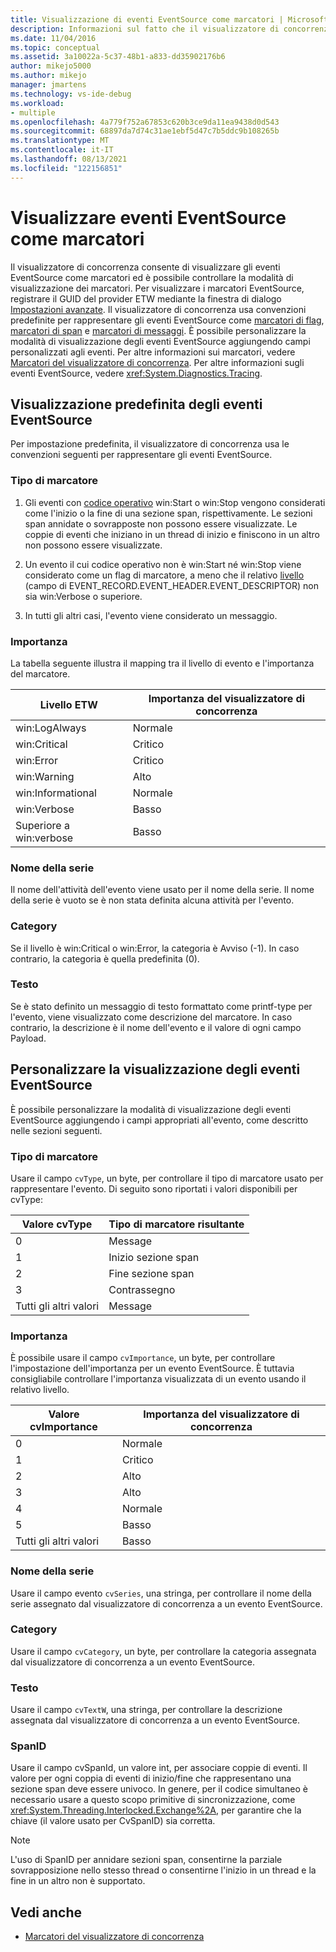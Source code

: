 ```yaml
---
title: Visualizzazione di eventi EventSource come marcatori | Microsoft Docs
description: Informazioni sul fatto che il visualizzatore di concorrenza può visualizzare gli eventi EventSource come marcatori ed è possibile controllare la modalità di visualizzazione dei marcatori.
ms.date: 11/04/2016
ms.topic: conceptual
ms.assetid: 3a10022a-5c37-48b1-a833-dd35902176b6
author: mikejo5000
ms.author: mikejo
manager: jmartens
ms.technology: vs-ide-debug
ms.workload:
- multiple
ms.openlocfilehash: 4a779f752a67853c620b3ce9da11ea9438d0d543
ms.sourcegitcommit: 68897da7d74c31ae1ebf5d47c7b5ddc9b108265b
ms.translationtype: MT
ms.contentlocale: it-IT
ms.lasthandoff: 08/13/2021
ms.locfileid: "122156851"
---
```

# <a name="visualize-eventsource-events-as-markers"></a>Visualizzare eventi EventSource come marcatori
Il visualizzatore di concorrenza consente di visualizzare gli eventi EventSource come marcatori ed è possibile controllare la modalità di visualizzazione dei marcatori. Per visualizzare i marcatori EventSource, registrare il GUID del provider ETW mediante la finestra di dialogo [Impostazioni avanzate](../profiling/advanced-settings-dialog-box-concurrency-visualizer.md). Il visualizzatore di concorrenza usa convenzioni predefinite per rappresentare gli eventi EventSource come [marcatori di flag](../profiling/flag-markers.md), [marcatori di span](../profiling/span-markers.md) e [marcatori di messaggi](../profiling/message-markers.md). È possibile personalizzare la modalità di visualizzazione degli eventi EventSource aggiungendo campi personalizzati agli eventi. Per altre informazioni sui marcatori, vedere [Marcatori del visualizzatore di concorrenza](../profiling/concurrency-visualizer-markers.md). Per altre informazioni sugli eventi EventSource, vedere <xref:System.Diagnostics.Tracing>.

## <a name="default-visualization-of-eventsource-events"></a>Visualizzazione predefinita degli eventi EventSource
 Per impostazione predefinita, il visualizzatore di concorrenza usa le convenzioni seguenti per rappresentare gli eventi EventSource.

### <a name="marker-type"></a>Tipo di marcatore

1. Gli eventi con [codice operativo](/windows/desktop/WES/eventmanifestschema-opcodetype-complextype) win:Start o win:Stop vengono considerati come l'inizio o la fine di una sezione span, rispettivamente.  Le sezioni span annidate o sovrapposte non possono essere visualizzate. Le coppie di eventi che iniziano in un thread di inizio e finiscono in un altro non possono essere visualizzate.

2. Un evento il cui codice operativo non è win:Start né win:Stop viene considerato come un flag di marcatore, a meno che il relativo [livello](/windows/desktop/WES/defining-severity-levels) (campo di EVENT_RECORD.EVENT_HEADER.EVENT_DESCRIPTOR) non sia win:Verbose o superiore.

3. In tutti gli altri casi, l'evento viene considerato un messaggio.

### <a name="importance"></a>Importanza
 La tabella seguente illustra il mapping tra il livello di evento e l'importanza del marcatore.

|Livello ETW|Importanza del visualizzatore di concorrenza|
|---------------|---------------------------------------|
|win:LogAlways|Normale|
|win:Critical|Critico|
|win:Error|Critico|
|win:Warning|Alto|
|win:Informational|Normale|
|win:Verbose|Basso|
|Superiore a win:verbose|Basso|

### <a name="series-name"></a>Nome della serie
 Il nome dell'attività dell'evento viene usato per il nome della serie. Il nome della serie è vuoto se è non stata definita alcuna attività per l'evento.

### <a name="category"></a>Category
 Se il livello è win:Critical o win:Error, la categoria è Avviso (-1). In caso contrario, la categoria è quella predefinita (0).

### <a name="text"></a>Testo
 Se è stato definito un messaggio di testo formattato come printf-type per l'evento, viene visualizzato come descrizione del marcatore. In caso contrario, la descrizione è il nome dell'evento e il valore di ogni campo Payload.

## <a name="customize-visualization-of-eventsource-events"></a>Personalizzare la visualizzazione degli eventi EventSource
 È possibile personalizzare la modalità di visualizzazione degli eventi EventSource aggiungendo i campi appropriati all'evento, come descritto nelle sezioni seguenti.

### <a name="marker-type"></a>Tipo di marcatore
 Usare il campo `cvType`, un byte, per controllare il tipo di marcatore usato per rappresentare l'evento. Di seguito sono riportati i valori disponibili per cvType:

|Valore cvType|Tipo di marcatore risultante|
|------------------|---------------------------|
|0|Message|
|1|Inizio sezione span|
|2|Fine sezione span|
|3|Contrassegno|
|Tutti gli altri valori|Message|

### <a name="importance"></a>Importanza
 È possibile usare il campo `cvImportance`, un byte, per controllare l'impostazione dell'importanza per un evento EventSource. È tuttavia consigliabile controllare l'importanza visualizzata di un evento usando il relativo livello.

|Valore cvImportance|Importanza del visualizzatore di concorrenza|
|------------------------|---------------------------------------|
|0|Normale|
|1|Critico|
|2|Alto|
|3|Alto|
|4|Normale|
|5|Basso|
|Tutti gli altri valori|Basso|

### <a name="series-name"></a>Nome della serie
 Usare il campo evento `cvSeries`, una stringa, per controllare il nome della serie assegnato dal visualizzatore di concorrenza a un evento EventSource.

### <a name="category"></a>Category
 Usare il campo `cvCategory`, un byte, per controllare la categoria assegnata dal visualizzatore di concorrenza a un evento EventSource.

### <a name="text"></a>Testo
 Usare il campo `cvTextW`, una stringa, per controllare la descrizione assegnata dal visualizzatore di concorrenza a un evento EventSource.

### <a name="spanid"></a>SpanID
 Usare il campo cvSpanId, un valore int, per associare coppie di eventi. Il valore per ogni coppia di eventi di inizio/fine che rappresentano una sezione span deve essere univoco. In genere, per il codice simultaneo è necessario usare a questo scopo primitive di sincronizzazione, come <xref:System.Threading.Interlocked.Exchange%2A>, per garantire che la chiave (il valore usato per CvSpanID) sia corretta.

> [!NOTE]
> L'uso di SpanID per annidare sezioni span, consentirne la parziale sovrapposizione nello stesso thread o consentirne l'inizio in un thread e la fine in un altro non è supportato.

## <a name="see-also"></a>Vedi anche
- [Marcatori del visualizzatore di concorrenza](../profiling/concurrency-visualizer-markers.md)